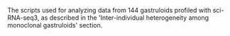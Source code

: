 The scripts used for analyzing data from 144 gastruloids profiled with sci-RNA-seq3, as described in the 'Inter-individual heterogeneity among monoclonal gastruloids' section.